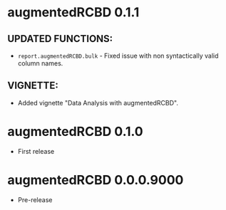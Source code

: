 # augmentedRCBD  0.1.1

## UPDATED FUNCTIONS:
* `report.augmentedRCBD.bulk` - Fixed issue with non syntactically valid column names.

## VIGNETTE:
* Added vignette "Data Analysis with augmentedRCBD".

# augmentedRCBD  0.1.0

* First release

# augmentedRCBD  0.0.0.9000

* Pre-release
